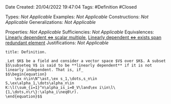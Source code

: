 <br />
<br />

Date Created: 20/04/2022 19:47:04
Tags: #Definition #Closed

Types: _Not Applicable_
Examples: _Not Applicable_
Constructions: _Not Applicable_
Generalizations: _Not Applicable_

Properties: _Not Applicable_
Sufficiencies: _Not Applicable_
Equivalences: [Linearly dependent $\Leftrightarrow$ scalar multiple](Linearly%20dependent%20iff%20scalar%20multiple.md), [Linearly dependent $\Leftrightarrow$ exists span redundant element](Linearly%20dependent%20iff%20exists%20span%20redundant%20element.md)
Justifications: _Not Applicable_

``` ad-Definition
title: Definition.

_Let $K$ be a field and consider a vector space $V$ over $K$. A subset $S\subseteq V$ is said to be **linearly dependent** if it is not linearly independent. That is, if_
$$\begin{equation}
    \ex n\in\N^\ast,\ex s_1,\dots,s_n\in S,\ex\alpha_1,\dots\alpha_n\in K:\l(\sum_{i=1}^n\alpha_is_i=0_V\land\ex i\in\l\{1,\dots,n\r\}:\alpha_i\neq0\r).
\end{equation}$$

```
